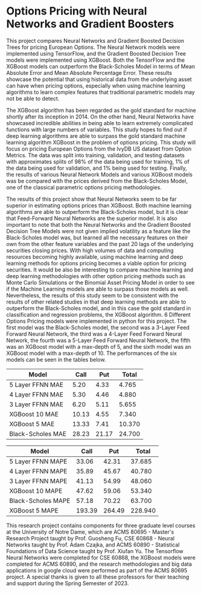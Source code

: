 # Options Pricing with Neural Networks and Gradient Boosters
This project compares Neural Networks and Gradient Boosted Decision Trees for pricing European Options. The Neural Network models were implemented using TensorFlow, and the Gradient Boosted Decision Tree models were implemented using XGBoost. Both the TensorFlow and the XGBoost models can outperform the Black-Scholes Model in terms of Mean Absolute Error and Mean Absolute Percentage Error. These results showcase the potential that using historical data from the underlying asset can have when pricing options, especially when using machine learning algorithms to learn complex features that traditional parametric models may not be able to detect.

The XGBoost algorithm has been regarded as the gold standard for machine shortly after its inception in 2014. On the other hand, Neural Networks have showcased incredible abilities in being able to learn extremely complicated functions with large numbers of variables. This study hopes to find out if deep learning algorithms are able to surpass the gold standard machine learning algorithm XGBoost in the problem of options pricing. This study will focus on pricing European Options from the IvyDB US dataset from Option Metrics. The data was split into training, validation, and testing datasets with approximates splits of 98\% of the data being used for training, 1\% of the data being used for validation, and 1\% being used for testing. Finally, the results of various Neural Network Models and various XGBoost models was be compared with the prices derived from the Black-Scholes Model, one of the classical parametric options pricing methodologies.

The results of this project show that Neural Networks seem to be far superior in estimating options prices than XGBoost. Both machine learning algorithms are able to outperform the Black-Scholes model, but it is clear that Feed-Forward Neural Networks are the superior model. It is also important to note that both the Neural Networks and the Gradient Boosted Decision Tree Models were not given implied volatility as a feature like the Black-Scholes model was, but learned all the necessary features on their own from the other feature variables and the past 20 lags of the underlying securities closing prices. With high volumes of data and computing resources becoming highly available, using machine learning and deep learning methods for options pricing becomes a viable option for pricing securities. It would be also be interesting to compare machine learning and deep learning methodologies with other option pricing methods such as Monte Carlo Simulations or the Binomial Asset Pricing Model in order to see if the Machine Learning models are able to surpass those models as well. Nevertheless, the results of this study seem to be consistent with the results of other related studies in that deep learning methods are able to outperform the Black-Scholes model, and in this case the gold standard in classification and regression problems, the XGBoost algorithm. 6 Different Options Pricing models were implemented in python for this project. The first model was the Black-Scholes model, the second was a 3-Layer Feed Forward Neural Network, the third was a 4-Layer Feed Forward Neural Network, the fourth was a 5-Layer Feed Forward Neural Network, the fifth was an XGBoost model with a max-depth of 5, and the sixth model was an XGBoost model with a max-depth of 10. The performances of the six models can be seen in the tables below.

| Model              | Call   | Put    | Total  |
| ------------------ | ------ | ------ | ------ |
| 5 Layer FFNN MAE   | 5.20   | 4.33   | 4.765  |
| 4 Layer FFNN MAE   | 5.30   | 4.46   | 4.880  |
| 3 Layer FFNN MAE   | 6.20   | 5.11   | 5.655  |
| XGBoost 10 MAE     | 10.13  | 4.55   | 7.340  |
| XGBoost 5 MAE      | 13.33  | 7.41   | 10.370 |
| Black-Scholes MAE  | 28.23  | 21.17  | 24.700 |

| Model               | Call    | Put     | Total   |
| ------------------- | ------- | ------- | ------- |
| 5 Layer FFNN MAPE   | 33.06   | 42.31   | 37.685  |
| 4 Layer FFNN MAPE   | 35.89   | 45.67   | 40.780  |
| 3 Layer FFNN MAPE   | 41.13   | 54.99   | 48.060  |
| XGBoost 10 MAPE     | 47.62   | 59.06   | 53.340  |
| Black-Scholes MAPE  | 57.18   | 70.22   | 63.700  |
| XGBoost 5 MAPE      | 193.39  | 264.49  | 228.940 |

This research project contains components for three graduate level courses at the University of Notre Dame, which are ACMS 80695 - Master's Research Project taught by Prof. Guosheng Fu, CSE 60868 - Neural Networks taught by Prof. Adam Czajka, and ACMS 60890 - Statistical Foundations of Data Science taught by Prof. Xiufan Yu. The Tensorflow Neural Networks were completed for CSE 60868, the XGBoost models were completed for ACMS 60890, and the research methodologies and big data applications in google cloud were performed as part of the ACMS 80695 project. A special thanks is given to all these professors for their teaching and support during the Spring Semester of 2023.
